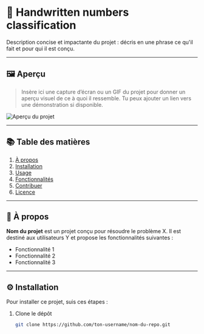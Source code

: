 # 📌 Handwritten numbers classification

Description concise et impactante du projet : décris en une phrase ce qu'il fait et pour qui il est conçu.

---

## 🖼️ Aperçu

> Insère ici une capture d’écran ou un GIF du projet pour donner un aperçu visuel de ce à quoi il ressemble. Tu peux ajouter un lien vers une démonstration si disponible.

![Aperçu du projet](./chemin-vers-capture.png)

---

## 📚 Table des matières

1. [À propos](#à-propos)
2. [Installation](#installation)
3. [Usage](#usage)
4. [Fonctionnalités](#fonctionnalités)
5. [Contribuer](#contribuer)
6. [Licence](#licence)

---

## 🌟 À propos

**Nom du projet** est un projet conçu pour résoudre le problème X. Il est destiné aux utilisateurs Y et propose les fonctionnalités suivantes :
- Fonctionnalité 1
- Fonctionnalité 2
- Fonctionnalité 3

---

## ⚙️ Installation

Pour installer ce projet, suis ces étapes :

1. Clone le dépôt
   ```bash
   git clone https://github.com/ton-username/nom-du-repo.git
